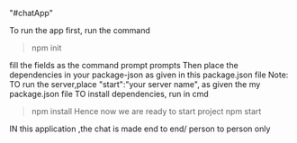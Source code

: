 "#chatApp" 

To run the app first, run the command
>npm init
>
fill the fields as the command prompt prompts
Then place the dependencies in your package-json as given in this package.json file
Note: TO run the server,place "start":"your server name", as given the my package.json file
TO install dependencies, run in cmd
>npm install
Hence now we are ready to start project
>npm start

IN this application ,the chat is made end to end/ person to person only